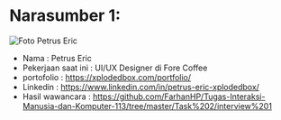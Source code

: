 # Narasumber 1: 
 ![Foto Petrus Eric](https://media-exp1.licdn.com/dms/image/C5603AQEazOK9paYa2Q/profile-displayphoto-shrink_200_200/0?e=1606953600&v=beta&t=v2Mo1h8srZi8e51arlOcRIys1_tDFHYmS3eZMRXDlo0)

- Nama                  : Petrus Eric
- Pekerjaan saat ini    : UI/UX Designer di Fore Coffee
- portofolio            : https://xplodedbox.com/portfolio/
- Linkedin              : https://www.linkedin.com/in/petrus-eric-xplodedbox/
- Hasil wawancara       : https://github.com/FarhanHP/Tugas-Interaksi-Manusia-dan-Komputer-113/tree/master/Task%202/interview%201
